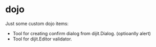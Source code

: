 dojo
====
Just some custom dojo items:

- Tool for creating confirm dialog from dijit.Dialog. (optioanlly alert)
- Tool for dijit.Editor validator.
